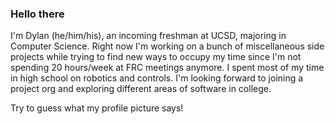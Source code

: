 ### Hello there

I'm Dylan (he/him/his), an incoming freshman at UCSD, majoring in Computer Science. Right now I'm working on a bunch of miscellaneous side projects while trying to find new ways to occupy my time since I'm not spending 20 hours/week at FRC meetings anymore. I spent most of my time in high school on robotics and controls. I'm looking forward to joining a project org and exploring different areas of software in college.

Try to guess what my profile picture says! 




